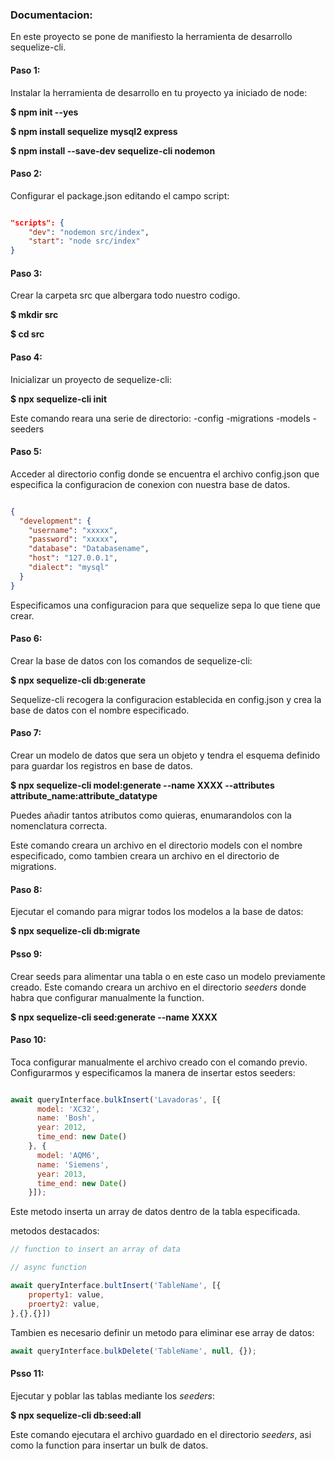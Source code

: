 ### Documentacion:

En este proyecto se pone de manifiesto la herramienta de desarrollo sequelize-cli.

#### Paso 1:

Instalar la herramienta de desarrollo en tu proyecto ya iniciado de node:

__$ npm init --yes__

__$ npm install sequelize mysql2 express__

__$ npm install --save-dev sequelize-cli nodemon__

#### Paso 2:

Configurar el package.json editando el campo script:

```json

"scripts": {
    "dev": "nodemon src/index",
    "start": "node src/index"
}


```

#### Paso 3:

Crear la carpeta src que albergara todo nuestro codigo.

__$ mkdir src__

__$ cd src__

#### Paso 4:

Inicializar un proyecto de sequelize-cli:

__$ npx sequelize-cli init__

Este comando reara una serie de directorio:
-config
-migrations
-models
-seeders

#### Paso 5:

Acceder al directorio config donde se encuentra el archivo config.json que especifica la configuracion de conexion con nuestra base de datos.

```json

{
  "development": {
    "username": "xxxxx",
    "password": "xxxxx",
    "database": "Databasename",
    "host": "127.0.0.1",
    "dialect": "mysql"
  }
}


```

Especificamos una configuracion para que sequelize sepa lo que tiene que crear.

#### Paso 6: 

Crear la base de datos con los comandos de sequelize-cli:

__$ npx sequelize-cli db:generate__

Sequelize-cli recogera la configuracion establecida en config.json y crea la base de datos con el nombre especificado.

#### Paso 7:

Crear un modelo de datos que sera un objeto y tendra el esquema definido para guardar los registros en base de datos.

__$ npx sequelize-cli model:generate --name XXXX --attributes attribute_name:attribute_datatype__

Puedes añadir tantos atributos como quieras, enumarandolos con la nomenclatura correcta.

Este comando creara un archivo en el directorio models con el nombre especificado, como tambien creara un archivo en el directorio de migrations.


#### Paso 8: 

Ejecutar el comando para migrar todos los modelos a la base de datos:

__$ npx sequelize-cli db:migrate__

#### Psso 9:

Crear seeds para alimentar una tabla o en este caso un modelo previamente creado. Este comando creara un archivo en el directorio _seeders_ donde habra que configurar manualmente la function.

__$ npx sequelize-cli seed:generate --name XXXX__

#### Paso 10:

Toca configurar manualmente el archivo creado con el comando previo. Configurarmos y especificamos la manera de insertar estos seeders:

```js

await queryInterface.bulkInsert('Lavadoras', [{
      model: 'XC32',
      name: 'Bosh',
      year: 2012,
      time_end: new Date()
    }, {
      model: 'AQM6',
      name: 'Siemens',
      year: 2013,
      time_end: new Date()
    }]);

```

Este metodo inserta un array de datos dentro de la tabla especificada. 

metodos destacados:
```js
// function to insert an array of data

// async function

await queryInterface.bultInsert('TableName', [{
    property1: value,
    proerty2: value,
},{},{}])

```

Tambien es necesario definir un metodo para eliminar ese array de datos:

```js
await queryInterface.bulkDelete('TableName', null, {});

```

#### Psso 11:

Ejecutar y poblar las tablas mediante los _seeders_:

__$ npx sequelize-cli db:seed:all__

Este comando ejecutara el archivo guardado en el directorio _seeders_, asi como la function para insertar un bulk de datos.

